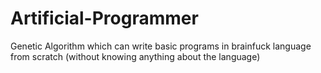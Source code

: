 # Artificial-Programmer
Genetic Algorithm which can write basic programs in brainfuck language from scratch (without knowing anything about the language)
